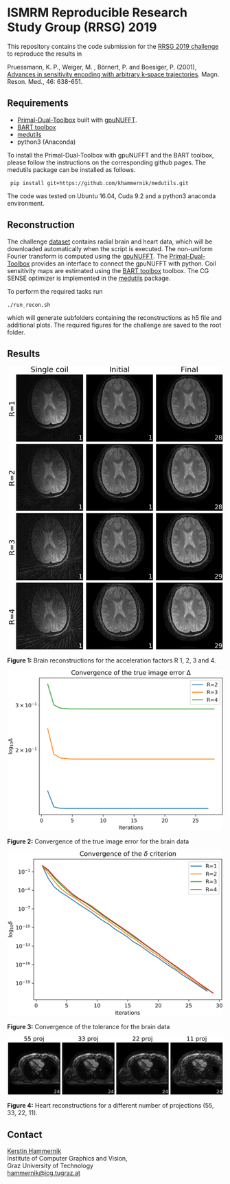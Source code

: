 ISMRM Reproducible Research Study Group (RRSG) 2019
===================================================

This repository contains the code submission for the [RRSG 2019 challenge](https://blog.ismrm.org/2019/04/02/ismrm-reproducible-research-study-group-2019-reproduce-a-seminal-paper-initiative/) to reproduce the results in

Pruessmann, K. P., Weiger, M. , Börnert, P. and Boesiger, P. (2001), [Advances in sensitivity encoding with arbitrary k‐space trajectories](https://onlinelibrary.wiley.com/doi/full/10.1002/mrm.1241). Magn. Reson. Med., 46: 638-651.

Requirements
------------
- [Primal-Dual-Toolbox](https://github.com/VLOGroup/primal-dual-toolbox) built with [gpuNUFFT](https://github.com/andyschwarzl/gpuNUFFT).
- [BART toolbox](https://github.com/mrirecon/bart)
- [medutils](https://github.com/khammernik/medutils.git)
- python3 (Anaconda)

To install the Primal-Dual-Toolbox with gpuNUFFT and the BART toolbox, please
follow the instructions on the corresponding github pages.
The medutils package can be installed as follows.
~~~
 pip install git+https://github.com/khammernik/medutils.git
~~~
The code was tested on Ubuntu 16.04, Cuda 9.2 and a python3 anaconda environment.

Reconstruction
--------------
The challenge [dataset](http://wwwuser.gwdg.de/~muecker1/rrsg_challenge.zip) contains radial brain and heart data, which will be downloaded automatically when the script is executed.
The non-uniform Fourier transform is computed using the [gpuNUFFT](ttps://github.com/andyschwarzl/gpuNUFFT).
The [Primal-Dual-Toolbox](https://github.com/VLOGroup/primal-dual-toolbox) provides an interface to connect the gpuNUFFT with python.
Coil sensitivity maps are estimated using the [BART toolbox](https://github.com/mrirecon/bart) toolbox.
The CG SENSE optimizer is implemented in the [medutils](https://github.com/khammernik/medutils.git) package.

To perform the required
tasks run
~~~
./run_recon.sh
~~~
which will generate subfolders containing the reconstructions as h5 file and additional plots.
The required figures for the challenge are saved to the root folder.

Results
-------
<div><div align="center">
<img src="brain_comparison.png" width="500"/>
</div>

**Figure 1:** Brain reconstructions for the acceleration factors R 1, 2, 3 and 4.

<div><div align="center">
<img src="brain_convergence_imageerror.png" width="500"/>
</div>

**Figure 2:** Convergence of the true image error for the brain data

<div><div align="center">
<img src="brain_convergence_tol.png" width="500"/>
</div>

**Figure 3:** Convergence of the tolerance for the brain data

<div><div align="center">
<img src="heart_comparison.png" width="500"/>
</div>

**Figure 4:** Heart reconstructions for a different number of projections (55, 33, 22, 11).

Contact
-------
[Kerstin Hammernik](https://www.tugraz.at/institutes/icg/research/team-pock/team/hammernik/)<br/>
Institute of Computer Graphics and Vision,<br/>
Graz University of Technology<br/>
<hammernik@icg.tugraz.at>
